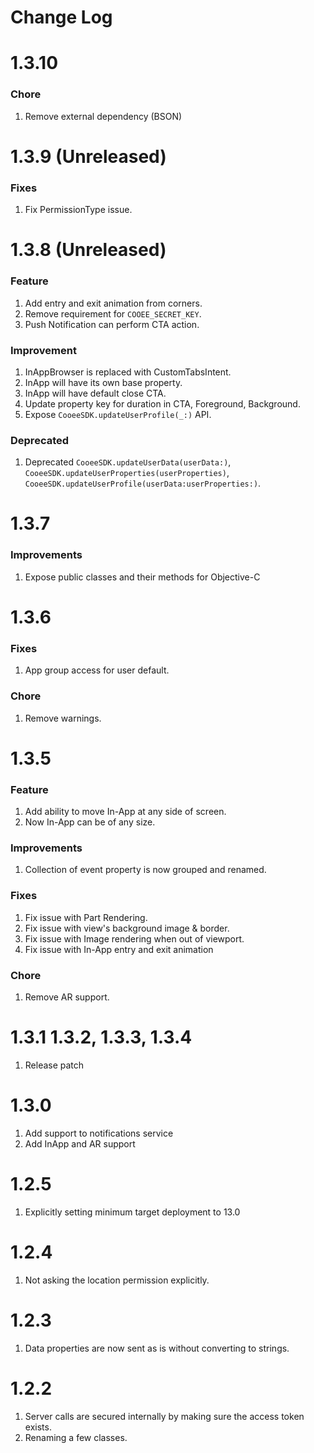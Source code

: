 # Change Log

# 1.3.10

### Chore

1. Remove external dependency (BSON)

# 1.3.9 (Unreleased)

### Fixes
1. Fix PermissionType issue.

# 1.3.8 (Unreleased)

### Feature

1. Add entry and exit animation from corners.
2. Remove requirement for `COOEE_SECRET_KEY`.
3. Push Notification can perform CTA action.

### Improvement

1. InAppBrowser is replaced with CustomTabsIntent.
2. InApp will have its own base property.
3. InApp will have default close CTA.
4. Update property key for duration in CTA, Foreground, Background.
5. Expose `CooeeSDK.updateUserProfile(_:)` API.

### Deprecated

1. Deprecated `CooeeSDK.updateUserData(userData:)`, `CooeeSDK.updateUserProperties(userProperties)`, 
`CooeeSDK.updateUserProfile(userData:userProperties:)`.

# 1.3.7

### Improvements
1. Expose public classes and their methods for Objective-C


# 1.3.6

### Fixes
1. App group access for user default.

### Chore

1. Remove warnings.

# 1.3.5

### Feature

1. Add ability to move In-App at any side of screen.
2. Now In-App can be of any size.

### Improvements

1. Collection of event property is now grouped and renamed.

### Fixes

1. Fix issue with Part Rendering.
2. Fix issue with view's background image & border.
3. Fix issue with Image rendering when out of viewport.
4. Fix issue with In-App entry and exit animation

### Chore

1. Remove AR support.

# 1.3.1 1.3.2, 1.3.3, 1.3.4

1. Release patch

# 1.3.0

1. Add support to notifications service
2. Add InApp and AR support

# 1.2.5

1. Explicitly setting minimum target deployment to 13.0

# 1.2.4

1. Not asking the location permission explicitly.

# 1.2.3

1. Data properties are now sent as is without converting to strings.

# 1.2.2

1. Server calls are secured internally by making sure the access token exists.
2. Renaming a few classes.
